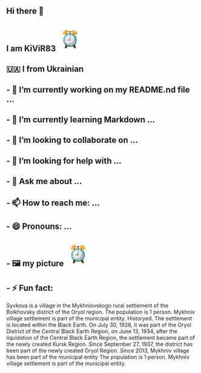## Hi there 👋
<!--
**Kivir83/Kivir83** is a ✨ _special_ ✨ repository because its `README.md` (this file) appears on your GitHub profile.

Here are some ideas to get you started:
-->

 <?php
// Виведення рядка
echo "Привіт, світ!";
// Змінна
$name = "Ваше ім'я";
// Умовний оператор
if ($name == "Ваше ім'я") {
  echo "Вітаємо, $name!";
} else {
  echo "Ви не зареєстровані.";
}
// Цикл
for ($i = 0; $i < 5; $i++) {
  echo "Цикл: $i";
}
// Функція
function sayHello($name) 
{
  echo "Привіт, $name!";
}
sayHello("Іван");
?>


## I am KiViR83 ![](alarm.png)
## 🇺🇦 I from Ukrainian
## - 🔭 I’m currently working on my README.nd file ...
## - 🌱 I’m currently learning Markdown ...
## - 👯 I’m looking to collaborate on ...
## - 🤔 I’m looking for help with ...
## - 💬 Ask me about ...
## - 📫 How to reach me: ...
## - 😄 Pronouns: ...
## - 🖼️ my picture ![](alarm.png)
## - ⚡ Fun fact:    
Syvkova is a village in the Mykhniovskogo rural settlement of the Bolkhovsky district of the Oryol region. 
 The population is 1 person. 
 Mykhniv village settlement is part of the municipal entity.
 Historyed.
 The settlement is located within the Black Earth. On July 30, 1928, it was part of the Oryol District of the Central Black Earth Region, on June 13, 1934, after the liquidation of the Central Black Earth Region, the settlement became part of the newly created Kursk Region.
 Since September 27, 1937, the district has been part of the newly created Oryol Region.
 Since 2013, Mykhniv village has been part of the municipal entity The population is 1 person. Mykhniv village settlement is part of the municipal entity.




